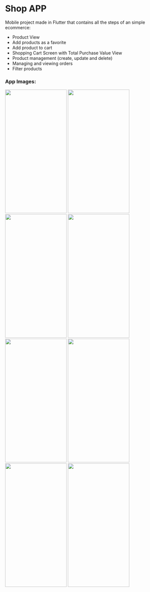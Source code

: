# Shop APP

Mobile project made in Flutter that contains all the steps of an simple ecommerce:

- Product View
- Add products as a favorite
- Add product to cart
- Shopping Cart Screen with Total Purchase Value View
- Product management (create, update and delete)
- Managing and viewing orders
- Filter products


### App Images:

<img src="https://user-images.githubusercontent.com/23016117/130710943-673d9c3a-e1a3-4247-8b03-7d72ead19e38.png" width="200" height="400"/>
<img src="https://user-images.githubusercontent.com/23016117/130710802-33a4a30e-9e59-41ea-a052-f39fed356414.png" width="200" height="400"/>
<img src="https://user-images.githubusercontent.com/23016117/130710794-25a07e7d-38f0-492b-94bf-e1ae668e3caa.png" width="200" height="400"/>
<img src="https://user-images.githubusercontent.com/23016117/130710790-29a5b4c4-c448-4aa0-9799-828c3b26ebe3.png" width="200" height="400"/>
<img src="https://user-images.githubusercontent.com/23016117/130710787-98793223-30db-4676-926c-9d426cc69fd2.png" width="200" height="400"/>
<img src="https://user-images.githubusercontent.com/23016117/130710774-40183be0-248c-41b9-a4bd-9d63539b213e.png" width="200" height="400"/>
<img src="https://user-images.githubusercontent.com/23016117/130710799-3c8bafe9-18a5-4311-a423-5f52b358229a.png" width="200" height="400"/>
<img src="https://user-images.githubusercontent.com/23016117/130710796-57f26388-6c3e-4636-8e4a-dab0c5f23509.png" width="200" height="400"/>




